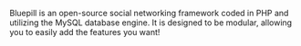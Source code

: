 Bluepill is an open-source social networking framework coded in PHP and utilizing the MySQL database engine. It is designed to be modular, allowing you to easily add the features you want!